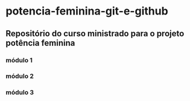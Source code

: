 # potencia-feminina-git-e-github


## Repositório do curso ministrado para o projeto potência feminina

### módulo 1
### módulo 2
### módulo 3
